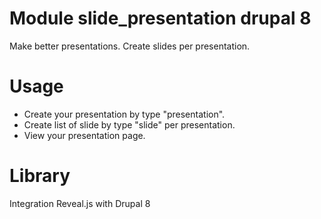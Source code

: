 # Module slide_presentation drupal 8
Make better presentations. 
Create slides per presentation.

# Usage
<ul>
<li>Create your presentation by type "presentation".</li>
<li>Create list of slide by type "slide" per presentation.</li>
<li>View your presentation page.</li>
</ul>


# Library
Integration Reveal.js with Drupal 8
